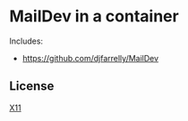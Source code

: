 # MailDev in a container

Includes:

- https://github.com/djfarrelly/MailDev


## License

[X11](LICENSE)
